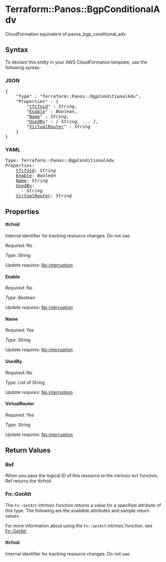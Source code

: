 # Terraform::Panos::BgpConditionalAdv

CloudFormation equivalent of panos_bgp_conditional_adv

## Syntax

To declare this entity in your AWS CloudFormation template, use the following syntax:

### JSON

<pre>
{
    "Type" : "Terraform::Panos::BgpConditionalAdv",
    "Properties" : {
        "<a href="#tfcfnid" title="tfcfnid">tfcfnid</a>" : <i>String</i>,
        "<a href="#enable" title="Enable">Enable</a>" : <i>Boolean</i>,
        "<a href="#name" title="Name">Name</a>" : <i>String</i>,
        "<a href="#usedby" title="UsedBy">UsedBy</a>" : <i>[ String, ... ]</i>,
        "<a href="#virtualrouter" title="VirtualRouter">VirtualRouter</a>" : <i>String</i>
    }
}
</pre>

### YAML

<pre>
Type: Terraform::Panos::BgpConditionalAdv
Properties:
    <a href="#tfcfnid" title="tfcfnid">tfcfnid</a>: <i>String</i>
    <a href="#enable" title="Enable">Enable</a>: <i>Boolean</i>
    <a href="#name" title="Name">Name</a>: <i>String</i>
    <a href="#usedby" title="UsedBy">UsedBy</a>: <i>
      - String</i>
    <a href="#virtualrouter" title="VirtualRouter">VirtualRouter</a>: <i>String</i>
</pre>

## Properties

#### tfcfnid

Internal identifier for tracking resource changes. Do not use.

_Required_: No

_Type_: String

_Update requires_: [No interruption](https://docs.aws.amazon.com/AWSCloudFormation/latest/UserGuide/using-cfn-updating-stacks-update-behaviors.html#update-no-interrupt)

#### Enable

_Required_: No

_Type_: Boolean

_Update requires_: [No interruption](https://docs.aws.amazon.com/AWSCloudFormation/latest/UserGuide/using-cfn-updating-stacks-update-behaviors.html#update-no-interrupt)

#### Name

_Required_: Yes

_Type_: String

_Update requires_: [No interruption](https://docs.aws.amazon.com/AWSCloudFormation/latest/UserGuide/using-cfn-updating-stacks-update-behaviors.html#update-no-interrupt)

#### UsedBy

_Required_: No

_Type_: List of String

_Update requires_: [No interruption](https://docs.aws.amazon.com/AWSCloudFormation/latest/UserGuide/using-cfn-updating-stacks-update-behaviors.html#update-no-interrupt)

#### VirtualRouter

_Required_: Yes

_Type_: String

_Update requires_: [No interruption](https://docs.aws.amazon.com/AWSCloudFormation/latest/UserGuide/using-cfn-updating-stacks-update-behaviors.html#update-no-interrupt)

## Return Values

### Ref

When you pass the logical ID of this resource to the intrinsic `Ref` function, Ref returns the tfcfnid.

### Fn::GetAtt

The `Fn::GetAtt` intrinsic function returns a value for a specified attribute of this type. The following are the available attributes and sample return values.

For more information about using the `Fn::GetAtt` intrinsic function, see [Fn::GetAtt](https://docs.aws.amazon.com/AWSCloudFormation/latest/UserGuide/intrinsic-function-reference-getatt.html).

#### tfcfnid

Internal identifier for tracking resource changes. Do not use.


